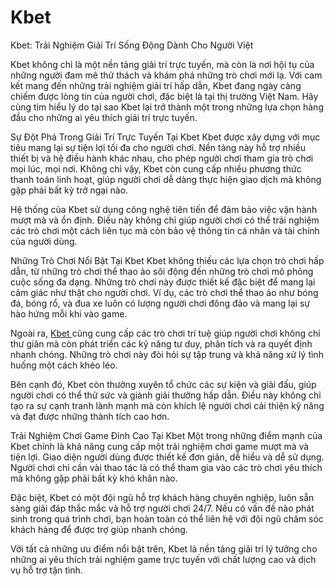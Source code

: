 # Kbet
Kbet: Trải Nghiệm Giải Trí Sống Động Dành Cho Người Việt

Kbet không chỉ là một nền tảng giải trí trực tuyến, mà còn là nơi hội tụ của những người đam mê thử thách và khám phá những trò chơi mới lạ. Với cam kết mang đến những trải nghiệm giải trí hấp dẫn, Kbet đang ngày càng chiếm được lòng tin của người chơi, đặc biệt là tại thị trường Việt Nam. Hãy cùng tìm hiểu lý do tại sao Kbet lại trở thành một trong những lựa chọn hàng đầu cho những ai yêu thích giải trí trực tuyến.

Sự Đột Phá Trong Giải Trí Trực Tuyến Tại Kbet
Kbet được xây dựng với mục tiêu mang lại sự tiện lợi tối đa cho người chơi. Nền tảng này hỗ trợ nhiều thiết bị và hệ điều hành khác nhau, cho phép người chơi tham gia trò chơi mọi lúc, mọi nơi. Không chỉ vậy, Kbet còn cung cấp nhiều phương thức thanh toán linh hoạt, giúp người chơi dễ dàng thực hiện giao dịch mà không gặp phải bất kỳ trở ngại nào.

Hệ thống của Kbet sử dụng công nghệ tiên tiến để đảm bảo việc vận hành mượt mà và ổn định. Điều này không chỉ giúp người chơi có thể trải nghiệm các trò chơi một cách liên tục mà còn bảo vệ thông tin cá nhân và tài chính của người dùng.

Những Trò Chơi Nổi Bật Tại Kbet
Kbet không thiếu các lựa chọn trò chơi hấp dẫn, từ những trò chơi thể thao ảo sôi động đến những trò chơi mô phỏng cuộc sống đa dạng. Những trò chơi này được thiết kế đặc biệt để mang lại cảm giác như thật cho người chơi. Ví dụ, các trò chơi thể thao ảo như bóng đá, bóng rổ, và đua xe luôn có lượng người chơi đông đảo và mang lại sự hào hứng mỗi khi vào game.

Ngoài ra, <a href=https://kbet.store> Kbet </a>  cũng cung cấp các trò chơi trí tuệ giúp người chơi không chỉ thư giãn mà còn phát triển các kỹ năng tư duy, phân tích và ra quyết định nhanh chóng. Những trò chơi này đòi hỏi sự tập trung và khả năng xử lý tình huống một cách khéo léo.

Bên cạnh đó, Kbet còn thường xuyên tổ chức các sự kiện và giải đấu, giúp người chơi có thể thử sức và giành giải thưởng hấp dẫn. Điều này không chỉ tạo ra sự cạnh tranh lành mạnh mà còn khích lệ người chơi cải thiện kỹ năng và đạt được những thành tích cao hơn.

Trải Nghiệm Chơi Game Đỉnh Cao Tại Kbet
Một trong những điểm mạnh của Kbet chính là khả năng cung cấp một trải nghiệm chơi game mượt mà và tiện lợi. Giao diện người dùng được thiết kế đơn giản, dễ hiểu và dễ sử dụng. Người chơi chỉ cần vài thao tác là có thể tham gia vào các trò chơi yêu thích mà không gặp phải bất kỳ khó khăn nào.

Đặc biệt, Kbet có một đội ngũ hỗ trợ khách hàng chuyên nghiệp, luôn sẵn sàng giải đáp thắc mắc và hỗ trợ người chơi 24/7. Nếu có vấn đề nào phát sinh trong quá trình chơi, bạn hoàn toàn có thể liên hệ với đội ngũ chăm sóc khách hàng để được trợ giúp nhanh chóng.

Với tất cả những ưu điểm nổi bật trên, Kbet là nền tảng giải trí lý tưởng cho những ai yêu thích trải nghiệm game trực tuyến với chất lượng cao và dịch vụ hỗ trợ tận tình.

